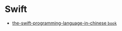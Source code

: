 # Swift
 - [the-swift-programming-language-in-chinese `book`](https://github.com/numbbbbb/the-swift-programming-language-in-chinese)
